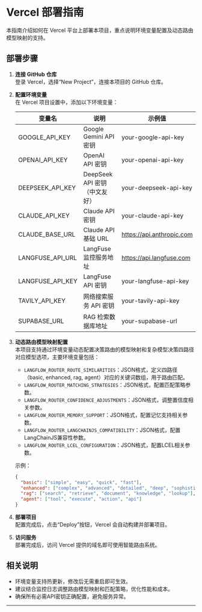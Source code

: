 # Vercel 部署指南

本指南介绍如何在 Vercel 平台上部署本项目，重点说明环境变量配置及动态路由模型映射的支持。

## 部署步骤

1. **连接 GitHub 仓库**  
   登录 Vercel，选择“New Project”，连接本项目的 GitHub 仓库。

2. **配置环境变量**  
   在 Vercel 项目设置中，添加以下环境变量：

   | 变量名                          | 说明                                   | 示例值                          |
   |---------------------------------|--------------------------------------|--------------------------------|
   | GOOGLE_API_KEY                   | Google Gemini API 密钥                  | your-google-api-key             |
   | OPENAI_API_KEY                  | OpenAI API 密钥                         | your-openai-api-key             |
   | DEEPSEEK_API_KEY                | DeepSeek API 密钥（中文友好）             | your-deepseek-api-key           |
   | CLAUDE_API_KEY                  | Claude API 密钥                         | your-claude-api-key             |
   | CLAUDE_BASE_URL                 | Claude API 基础 URL                     | https://api.anthropic.com       |
   | LANGFUSE_API_URL                | LangFuse 监控服务地址                   | https://api.langfuse.com        |
   | LANGFUSE_API_KEY                | LangFuse API 密钥                       | your-langfuse-api-key           |
   | TAVILY_API_KEY                  | 网络搜索服务 API 密钥                   | your-tavily-api-key             |
   | SUPABASE_URL                   | RAG 检索数据库地址                      | your-supabase-url               |

3. **动态路由模型映射配置**  
   本项目支持通过环境变量动态配置决策路由的模型映射和复杂模型决策四路径对应模型选项，主要环境变量包括：

   - `LANGFLOW_ROUTER_ROUTE_SIMILARITIES`：JSON格式，定义四路径（basic, enhanced, rag, agent）对应的关键词数组，用于路由匹配。
   - `LANGFLOW_ROUTER_MATCHING_STRATEGIES`：JSON格式，配置匹配策略参数。
   - `LANGFLOW_ROUTER_CONFIDENCE_ADJUSTMENTS`：JSON格式，调整置信度相关参数。
   - `LANGFLOW_ROUTER_MEMORY_SUPPORT`：JSON格式，配置记忆支持相关参数。
   - `LANGFLOW_ROUTER_LANGCHAINJS_COMPATIBILITY`：JSON格式，配置LangChainJS兼容性参数。
   - `LANGFLOW_ROUTER_LCEL_CONFIGURATION`：JSON格式，配置LCEL相关参数。

   示例：

   ```json
   {
     "basic": ["simple", "easy", "quick", "fast"],
     "enhanced": ["complex", "advanced", "detailed", "deep", "sophisticated"],
     "rag": ["search", "retrieve", "document", "knowledge", "lookup"],
     "agent": ["tool", "execute", "action", "api"]
   }
   ```

4. **部署项目**  
   配置完成后，点击“Deploy”按钮，Vercel 会自动构建并部署项目。

5. **访问服务**  
   部署完成后，访问 Vercel 提供的域名即可使用智能路由系统。

## 相关说明

- 环境变量支持热更新，修改后无需重启即可生效。
- 建议结合监控日志调整路由模型映射和匹配策略，优化性能和成本。
- 确保所有必需API密钥正确配置，避免服务异常。

---
